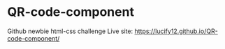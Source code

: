# QR-code-component
Github newbie html-css challenge 
Live site: https://lucify12.github.io/QR-code-component/
